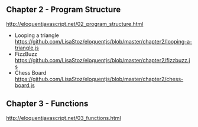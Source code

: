 ## Chapter 2 - Program Structure

http://eloquentjavascript.net/02_program_structure.html

- Looping a triangle<br>
  https://github.com/LisaStoz/eloquentjs/blob/master/chapter2/looping-a-triangle.js
- FizzBuzz<br>
  https://github.com/LisaStoz/eloquentjs/blob/master/chapter2/fizzbuzz.js
- Chess Board<br>
  https://github.com/LisaStoz/eloquentjs/blob/master/chapter2/chess-board.js

## Chapter 3 - Functions

http://eloquentjavascript.net/03_functions.html
